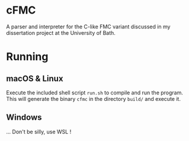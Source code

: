 # cFMC

A parser and interpreter for the C-like FMC variant discussed in my dissertation project at the University of Bath.

# Running

## macOS & Linux

Execute the included shell script `run.sh` to compile and run the program. This will generate the binary `cfmc` in the directory `build/` and execute it.

## Windows

... Don't be silly, use WSL !
